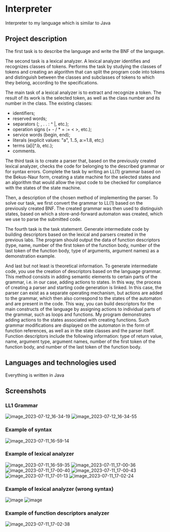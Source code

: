 # Interpreter
Interpreter to my language which is similar to Java

## Project description
The first task is to describe the language and write the BNF of the language.

The second task is a lexical analyzer. A lexical analyzer identifies and recognizes classes of tokens. Performs the task by studying the classes of tokens and creating an algorithm that can split the program code into tokens and distinguish between the classes and subclasses of tokens to which they belong, according to the specifications. 

The main task of a lexical analyzer is to extract and recognize a token. The result of its work is the selected token, as well as the class number and its number in the class. 
The existing classes: 
- identifiers; 
- reserved words; 
- separators (; , . . : ^ |, etc.); 
- operation signs (+ - / * = := < >, etc.); 
- service words (begin, end); 
- literals (explicit values: "a", 1..5, a:=1.8, etc;)
- terms (a[i]^.b, etc.);
- comments.

The third task is to create a parser that, based on the previously created lexical analyzer, checks the code for belonging to the described grammar or for syntax errors. Complete the task by writing an LL(1) grammar based on the Bekus-Naur form, creating a state machine for the selected states and an algorithm that would allow the input code to be checked for compliance with the states of the state machine.  

Then, a description of the chosen method of implementing the parser.
To solve our task, we first convert the grammar to LL(1) based on the previously created BNF. The created grammar was then used to distinguish states, based on which a store-and-forward automaton was created, which we use to parse the submitted code.

The fourth task is the task statement.
Generate intermediate code by building descriptors based on the lexical and parsers created in the previous labs. The program should output the data of function descriptors (type, name, number of the first token of the function body, number of the last token of the function body, type of arguments, argument names) as a demonstration example.

And last but not least is theoretical information.
To generate intermediate code, you use the creation of descriptors based on the language grammar. This method consists in adding semantic elements to certain parts of the grammar, i.e. in our case, adding actions to states. In this way, the process of creating a parser and starting code generation is linked. In this case, the parser can exist as a separate operating mechanism, but actions are added to the grammar, which then also correspond to the states of the automaton and are present in the code. This way, you can build descriptors for the main constructs of the language by assigning actions to individual parts of the grammar, such as loops and functions. 
My program demonstrates adding actions to the states associated with creating functions. Such grammar modifications are displayed on the automaton in the form of function references, as well as in the state classes and the parser itself. Function descriptors include the following information: type of return value, name, argument type, argument names, number of the first token of the function body, and number of the last token of the function body.

## Languages and technologies used
Everything is written in Java

## Screenshots
### LL1 Grammar
![image_2023-07-12_16-34-19](https://github.com/VladYermakov02/interpreter/assets/129091482/fe621f8d-3ab3-4068-a700-344f8cc00764)
![image_2023-07-12_16-34-55](https://github.com/VladYermakov02/interpreter/assets/129091482/9ad1f83a-d660-4d30-abc7-be26ea5b965c)
### Example of syntax
![image_2023-07-11_16-59-14](https://github.com/VladYermakov02/interpreter/assets/129091482/d3e3b311-1931-40eb-8ca9-96661bd255de)
### Example of lexical analyzer
![image_2023-07-11_16-59-35](https://github.com/VladYermakov02/interpreter/assets/129091482/93add103-e3bd-4908-b6a8-e2438c32be66)
![image_2023-07-11_17-00-36](https://github.com/VladYermakov02/interpreter/assets/129091482/94944b1b-bd4a-48be-9326-a398cc16de46)
![image_2023-07-11_17-00-40](https://github.com/VladYermakov02/interpreter/assets/129091482/4e6d93d9-fc5f-4553-9a5a-54c2dcd45863)
![image_2023-07-11_17-00-43](https://github.com/VladYermakov02/interpreter/assets/129091482/9b6a4aee-3654-476c-99c2-0b456a6cf56e)
![image_2023-07-11_17-01-13](https://github.com/VladYermakov02/interpreter/assets/129091482/7b2f36c9-d867-46fc-87c5-9992ced84825)
![image_2023-07-11_17-02-24](https://github.com/VladYermakov02/interpreter/assets/129091482/b9b3ed4c-a6af-40b0-b424-0443114c8ff0)
### Example of lexical analyzer (wrong syntax)
![image](https://github.com/VladYermakov02/interpreter/assets/129091482/0e2865c0-2952-41db-8be1-b92ae8c8b4f8)
![image](https://github.com/VladYermakov02/interpreter/assets/129091482/8168cf81-8a23-45d4-b31b-6f115070eb68)
### Example of function descriptors analyzer
![image_2023-07-11_17-02-38](https://github.com/VladYermakov02/interpreter/assets/129091482/0674a21f-2261-434c-8c79-cba7fe3c686f)
